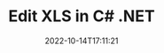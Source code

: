 ---
############################# Static ############################
layout: "auto-gen-editor"
date: 2022-10-14T17:11:21
draft: false
otherformats: doc docx docm dotx xlsx xlsm ppt pptx pptm mobi epub html mhtml txt xml csv pdf xps msg eml

############################# Head ############################
head_title: "XLS Editor — Edit XLS in C# .NET"
head_description: "How to edit XLS in C# .NET using a few lines of code? Use GroupDocs documents processing APIs to edit, update and save 30+ file formats."

############################# Header ############################
title: "Edit XLS in C# .NET"
description: "Effective and robust XLS editing using server side GroupDocs.Editor for C# .NET APIs, without the use of any software like Microsoft or Open Office."
bg_image: "https://cms.admin.containerize.com/templates/aspose/App_Themes/V3/images/bg/header1.png"
bg_overlay: false
button:
    enable: true
    icon: "fas fa-arrow-down"
    label: "Download Free Trial"
    link: "https://downloads.groupdocs.com/editor/net"

############################# SubMenu ############################
submenu:
    enable: true

    left:
        img_alt: "GroupDocs.Editor for .NET"
        image: "https://cms.admin.containerize.com/templates/groupdocs/images/product-logos/90x90-noborder/groupdocs-editor-net.png"
        product: "GroupDocs.Editor"
        platform: ".NET"

    middle:
        button:

            # button loop
            - link: "https://apireference.groupdocs.com/editor/net"
              text: "API Reference"

            # button loop
            - link: "https://github.com/groupdocs-editor"
              text: "Code Examples"

            # button loop
            - link: "https://products.groupdocs.app/editor/family"
              text: "Live Demos"

            # button loop
            - link: "https://purchase.groupdocs.com/pricing/editor/net"
              text: "Pricing"

    right:
        link_download: "https://downloads.groupdocs.com/editor"
        link_learn: "https://docs.groupdocs.com/editor/net"
        link_buy: "https://purchase.groupdocs.com"

############################# About ############################
about:
    enable: true
    title: "About GroupDocs.Editor for .NET API"
    content: |
        [GroupDocs.Editor for .NET](/editor/net/) API is a right choice to edit Microsoft Word, Excel, PowerPoint, Open Office documents and presentations. GroupDocs.Editor is a standalone API that is suitable for server side and back-end systems where high performance is required. It does not depend on any software like Microsoft or Open Office.

############################# Steps ############################
steps:
    enable: true
    title_left: "Steps to Edit XLS in C#"
    content_left: |
        [GroupDocs.Editor for .NET](/editor/net/) provides an easy and straightforward way for developers to edit the XLS files using a few lines of code.
        * Create an instance of `Editor` class with mandatory file path or stream and optional `SpreadsheetLoadOptions` class and load the XLS file
        * Create & set the `SpreadsheetEditOptions` class instance for the XLS file format
        * Call `Editor.Edit()` method and obtain XLS document in HTML format that is easily editable with any WYSIWYG-editor.
        * Call `Editor.Save()` method and save edited XLS file using `SpreadsheetSaveOptions` class

        
    title_right: "System Requirements"
    content_right: |
        A basic document editing with GroupDocs.Editor for .NET APIs can be done by implementing a few easy steps. Our APIs are supported on all major platforms and operating systems. Before executing the code below, please make sure that you have the following prerequisites installed on your system.

        * Operating Systems: Microsoft Windows, Linux, MacOS
        * Development Environments: Microsoft Visual Studio, Xamarin, MonoDevelop
        * Frameworks: .NET Framework, .NET Standard, .NET Core, Mono
        * Get the latest version of GroupDocs.Editor for .NET downloaded from [NuGet](https://www.nuget.org/packages/groupdocs.editor)
        
    code: |        
        ```csharp
        // Load the XLS file into Editor with the optional SpreadsheetLoadOptions
        Editor editor = new Editor("source.xls", delegate { return new SpreadsheetLoadOptions(); });

        // Create and adjust the edit options
        SpreadsheetEditOptions editOptions = new SpreadsheetEditOptions();
        editOptions.WorksheetIndex = 1;//select a tab (worksheet) to edit

        // Open input XLS document for edit — obtain an intermediate document, that can be edited
        EditableDocument beforeEdit = editor.Edit(editOptions);

        // Grab XLS document content and associated resources from editable document
        string content = beforeEdit.GetContent();

        // Send the content to WYSIWYG-editor, edit it there, and send edited content back to the server-side
        // This step simulates a such operation
        string updatedContent = content.Replace("Cell Text", "Edited Cell Text");

        // Grab edited content and resources from WYSIWYG-editor and create a new EditableDocument instance from it
        EditableDocument afterEdit = EditableDocument.FromMarkup(updatedContent, null);

        // Create a save options and select a desired output format
        SpreadsheetSaveOptions saveOptions = new SpreadsheetSaveOptions(Formats.SpreadsheetFormats.Xls);

        // Save edited XLS document to the file
        editor.Save(afterEdit, "edited.xls", saveOptions);
        ```
        
############################# Demos ############################
demos:
    enable: true
    title: "XLS Editor Live Demos"
    content: |
        Edit XLS right now by visiting [GroupDocs.Editor Live Demos](https://products.groupdocs.app/editor/family) website.  
        The live demo has the following benefits
        
############################# More Formats ############################
more_formats:
    enable: true
    title: "Other Supported Editors"
    content: |
        You can also edit other file formats. Please see the complete list below.


############################# Back to top ###############################
back_to_top:
    enable: true
---
